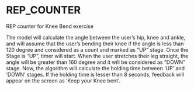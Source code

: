 # REP_COUNTER
REP counter for Knee Bend exercise

The model will calculate the angle between the user’s hip, knee and ankle, and will assume that the user’s bending their knee if the angle is less than 120 degree and considered as a count and marked as “UP” stage. Once the Stage is “UP”, timer will start. When the user stretches their leg straight, the angle will be greater than 160 degree and it will be considered as “DOWN” stage. Now, the algorithm will calculate the holding time between ‘UP’ and ‘DOWN’ stages. If the holding time is lesser than 8 seconds, feedback will appear on the screen as ‘Keep your Knee bent’.
